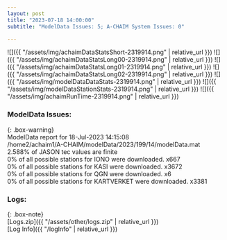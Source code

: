 ```yaml
---
layout: post
title: "2023-07-18 14:00:00"
subtitle: "ModelData Issues: 5; A-CHAIM System Issues: 0"

---
```


![]({{ "/assets/img/achaimDataStatsShort-2319914.png" | relative_url }})
![]({{ "/assets/img/achaimDataStatsLong00-2319914.png" | relative_url }})
![]({{ "/assets/img/achaimDataStatsLong01-2319914.png" | relative_url }})
![]({{ "/assets/img/achaimDataStatsLong02-2319914.png" | relative_url }})
![]({{ "/assets/img/modelDataDataStats-2319914.png" | relative_url }})
![]({{ "/assets/img/modelDataStationStats-2319914.png" | relative_url }})
![]({{ "/assets/img/achaimRunTime-2319914.png" | relative_url }})


### ModelData Issues:  
  
{: .box-warning}  
 ModelData report for 18-Jul-2023 14:15:08   
 /home2/achaim1/A-CHAIM/modelData/2023/199/14/modelData.mat   
 2.588% of JASON tec values are finite   
 0% of all possible stations for IONO were downloaded. x667   
 0% of all possible stations for KASI were downloaded. x3672   
 0% of all possible stations for QGN were downloaded. x6   
 0% of all possible stations for KARTVERKET were downloaded. x3381   
  


### Logs:  
  
{: .box-note}  
[Logs.zip]({{ "/assets/other/logs.zip" | relative_url }})  
[Log Info]({{ "/logInfo" | relative_url }})  
